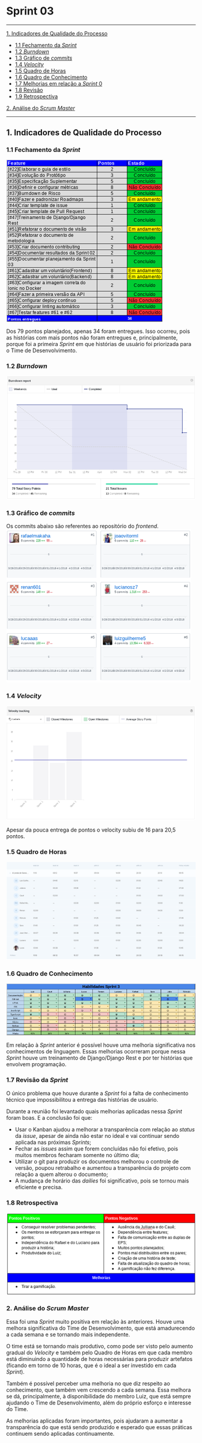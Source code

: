 # Sprint 03
------

[1. Indicadores de Qualidade do Processo](#1-indicadores-de-qualidade-do-processo)

* [1.1 Fechamento da _Sprint_](#11-fechamento-da-sprint)
* [1.2 _Burndown_](#12-burndown)
* [1.3 Gráfico de _commits_](#13-grafico-de-commits)
* [1.4 _Velocity_](#14-velocity)
* [1.5 Quadro de Horas](#15-quadro-de-horas)
* [1.6 Quadro de Conhecimento](#16-quadro-de-conhecimento)
* [1.7 Melhorias em relação a _Sprint_ 0](#17-melhorias-em-relação-a-sprint-0)
* [1.8 Revisão](#18-revisao-da-sprint)
* [1.9 Retrospectiva](#19-retrospectiva)

[2. Análise do _Scrum Master_](#2-análise-do-scrum-master)  


------

## 1. Indicadores de Qualidade do Processo

### 1.1 Fechamento da _Sprint_
![](../images/results_sprint3.png)

Dos 79 pontos planejados, apenas 34 foram entregues. Isso ocorreu, pois as histórias com mais pontos não foram entregues e, principalmente, porque foi a primeira _Sprint_ em que histórias de usuário foi priorizada para o Time de Desenvolvimento.


### 1.2 _Burndown_

![](../images/burndown_sprint3.png)


### 1.3 Gráfico de _commits_
Os commits abaixo são referentes ao repositório do _frontend_.
![](../images/commits_frontend_sprint3.png)

### 1.4 _Velocity_

![](../images/velocity_sprint3.png)

Apesar da pouca entrega de pontos o velocity subiu de 16 para 20,5 pontos.

### 1.5 Quadro de Horas
![](../images/timetable_sprint3.png)

### 1.6 Quadro de Conhecimento
![](../images/knowledge_framework_sprint3.png)

Em relação à _Sprint_ anterior é possível houve uma melhoria significativa nos conhecimentos de linguagem. Essas melhorias
ocorreram porque nessa _Sprint_ houve um treinamento de Django/Django Rest e por ter histórias que envolvem programação.

### 1.7 Revisão da _Sprint_

O único problema que houve durante a _Sprint_ foi a falta de conhecimento técnico que impossibilitou a entrega das histórias de usuário.

Durante a reunião foi levantado quais melhorias aplicadas nessa _Sprint_ foram boas. E a conclusão foi que:

* Usar o Kanban ajudou a melhorar a transparência com relação ao _status_ da _issue_, apesar de ainda não estar no ideal e vai continuar sendo aplicada nas próximas _Sprints_;
* Fechar as _issues_ assim que forem concluídas não foi efetivo, pois muitos membros fecharam somente no último dia;
* Utilizar o git para produzir os documentos melhorou o controle de versão,  poupou retrabalho e aumentou a transparência do projeto com relação a quem alterou o documento;
* A mudança de horário das _dailies_ foi significativo, pois se tornou mais eficiente e precisa.

### 1.8 Retrospectiva

![](../images/retrospective_sprint3.png)

### 2. Análise do _Scrum Master_

Essa foi uma _Sprint_ muito positiva em relação às anteriores. Houve uma melhora significativa do Time de Desenvolvimento, que está amadurecendo a cada semana e se tornando mais independente.

O time está se tornando mais produtivo, como pode ser visto pelo aumento gradual do _Velocity_ e também pelo Quadro de Horas em que cada membro está diminuindo a quantidade de horas necessárias para produzir artefatos (ficando em torno de 10 horas, que é o ideal a ser investido em cada _Sprint_).

Também é possível perceber uma melhoria no que diz respeito  ao conhecimento, que também vem crescendo a cada semana. Essa melhora se dá, principalmente, à disponibilidade do membro Luiz, que está sempre ajudando o Time de Desenvolvimento, além do próprio esforço e interesse do Time.

As melhorias aplicadas foram importantes, pois ajudaram a aumentar a transparência do que está sendo produzido e esperado que essas práticas continuem sendo aplicadas continuamente.
